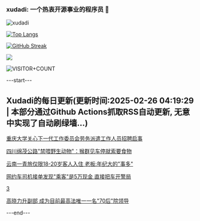 ### xudadi: 一个热衷开源事业的程序员 👋

![xudadi](https://github-readme-stats-git-masterorgs-github-readme-stats-team.vercel.app/api?username=xudadi)

[![Top Langs](https://github-readme-stats.vercel.app/api/top-langs/?username=xudadi)](https://github.com/anuraghazra/github-readme-stats)

[![GitHub Streak](https://streak-stats.demolab.com?user=xudadi&locale=zh_Hans)](https://git.io/streak-stats)

![](https://raw.githubusercontent.com/xudadi/xudadi/main/assets/github-contribution-grid-snake.svg)

![VISITOR+COUNT](https://komarev.com/ghpvc/?username=xudadi&label=VISITOR+COUNT)


---start---

## Xudadi的每日更新(更新时间:2025-02-26 04:19:29 | 本部分通过Github Actions抓取RSS自动更新, 无意中实现了自动刷绿墙...)

[重庆大学关心下一代工作委员会劳务派遣工作人员招聘启事](https://www.gongkaoleida.com/article/2300423)

[四川绵茂公路"禁喂野生动物"：猴群见车停就索要食物](https://m.163.com/news/article/JP95QCEH0514D3UH.html)

[云南一青旅仅限18-20岁客人入住 老板:年纪大的"事多"](https://m.163.com/news/article/JP94EC9S0514D3UH.html)

[网约车司机接单发现"乘客"是5万现金 直接把车开警局](https://m.163.com/news/article/JP8UNITT051492T3.html)

[3](https://m.163.com/touch/news/sub/domestic)

[高晓力升副部 成为目前最高法唯一一名"70后"院领导](https://m.163.com/news/article/JP8VBJSQ0512B07B.html)

---end---
